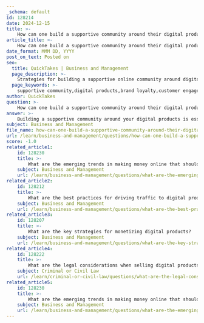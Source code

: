 ```yaml
---
_schema: default
id: 128214
date: 2024-12-15
title: >-
    How can one build a supportive community around their digital products?
article_title: >-
    How can one build a supportive community around their digital products?
date_format: MMM DD, YYYY
post_on_text: Posted on
seo:
  title: QuickTakes | Business and Management
  page_description: >-
    Strategies for building a supportive online community around digital products to enhance brand loyalty and customer engagement.
  page_keywords: >-
    supportive community,digital products,brand loyalty,customer engagement,online community,platform selection,audience understanding,exclusive content,technology use,engagement activities
author: QuickTakes
question: >-
    How can one build a supportive community around their digital products?
answer: >-
    Building a supportive community around your digital products is essential for fostering brand loyalty, enhancing customer engagement, and driving organic growth. Here are some effective strategies to cultivate a thriving online community:\n\n1. **Define the Purpose**: Start by identifying the "why" behind your community. What niche are you filling? What needs are you aiming to address? Clearly defining the community's purpose helps attract like-minded individuals who are genuinely interested in your products and services.\n\n2. **Understand Your Audience**: Gain a deep understanding of your target audience. Engage in social listening to gather insights about their preferences, pain points, and interests. This knowledge will help you tailor your community's content and interactions to meet their needs effectively.\n\n3. **Choose the Right Platform**: Select a platform that aligns with your community's goals and the preferences of your audience. Whether it's a dedicated forum, social media group, or a messaging app, the right platform can enhance user experience and facilitate engagement.\n\n4. **Encourage Interaction**: Foster an environment where members feel comfortable sharing their thoughts and experiences. Encourage discussions, ask for feedback, and create opportunities for members to connect with each other. This interaction builds a sense of belonging and community.\n\n5. **Involve Your Team**: If applicable, include team members from various departments, such as product development and marketing, in the community. Their presence can facilitate direct interactions with customers, gather valuable feedback, and enhance the overall experience.\n\n6. **Create Exclusive Content**: Offer exclusive content, resources, or events to community members. This sense of exclusivity can motivate individuals to join and actively participate in the community, knowing they have access to unique benefits.\n\n7. **Leverage Technology**: Utilize technology and AI tools to enhance user experience and drive community growth. These tools can help manage interactions, analyze engagement metrics, and provide personalized experiences for members.\n\n8. **Promote Engagement Activities**: Organize activities such as giveaways, challenges, or Q&A sessions that require participation. These activities can significantly increase engagement and foster a lively community atmosphere.\n\n9. **Measure and Adapt**: Regularly assess the community's engagement levels and gather feedback from members. Use this information to adapt your strategies and improve the community experience continuously.\n\nBy implementing these strategies, you can create a dynamic and supportive environment that empowers your community members and enhances their connection to your digital products.
subject: Business and Management
file_name: how-can-one-build-a-supportive-community-around-their-digital-products.md
url: /learn/business-and-management/questions/how-can-one-build-a-supportive-community-around-their-digital-products
score: -1.0
related_article1:
    id: 128230
    title: >-
        What are the emerging trends in making money online that should be considered?
    subject: Business and Management
    url: /learn/business-and-management/questions/what-are-the-emerging-trends-in-making-money-online-that-should-be-considered
related_article2:
    id: 128212
    title: >-
        What are the best practices for driving traffic to digital products using Pinterest?
    subject: Business and Management
    url: /learn/business-and-management/questions/what-are-the-best-practices-for-driving-traffic-to-digital-products-using-pinterest
related_article3:
    id: 128207
    title: >-
        What are the key strategies for monetizing digital products?
    subject: Business and Management
    url: /learn/business-and-management/questions/what-are-the-key-strategies-for-monetizing-digital-products
related_article4:
    id: 128222
    title: >-
        What are the legal considerations when selling digital products online?
    subject: Criminal or Civil Law
    url: /learn/criminal-or-civil-law/questions/what-are-the-legal-considerations-when-selling-digital-products-online
related_article5:
    id: 128230
    title: >-
        What are the emerging trends in making money online that should be considered?
    subject: Business and Management
    url: /learn/business-and-management/questions/what-are-the-emerging-trends-in-making-money-online-that-should-be-considered
---
```


&nbsp;
